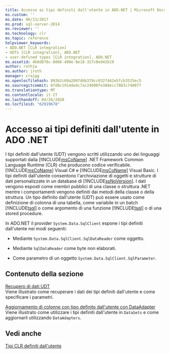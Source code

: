 ```yaml
---
title: Accesso ai tipi definiti dall'utente in ADO.NET | Microsoft Docs
ms.custom: ''
ms.date: 06/13/2017
ms.prod: sql-server-2014
ms.reviewer: ''
ms.technology: clr
ms.topic: reference
helpviewer_keywords:
- ADO.NET [CLR integration]
- UDTs [CLR integration], ADO.NET
- user-defined types [CLR integration], ADO.NET
ms.assetid: 4b0d876c-8066-490e-8e18-327c0e942b19
author: rothja
ms.author: jroth
manager: craigg
ms.openlocfilehash: 893b2c69a20974bb379cc032f442e5fcb3525ec5
ms.sourcegitcommit: 6fd8c1914de4c7ac24900fe388ecc7883c740077
ms.translationtype: MT
ms.contentlocale: it-IT
ms.lasthandoff: 04/26/2020
ms.locfileid: "62919678"
---
```

# <a name="accessing-user-defined-types-in-adonet"></a>Accesso ai tipi definiti dall'utente in ADO .NET
  I tipi definiti dall'utente (UDT) vengono scritti utilizzando uno dei linguaggi supportati dalla [!INCLUDE[msCoName](../../includes/msconame-md.md)] .NET Framework Common Language Runtime (CLR) che producono codice verificabile. [!INCLUDE[msCoName](../../includes/msconame-md.md)] Visual C# e [!INCLUDE[msCoName](../../includes/msconame-md.md)] Visual Basic. I tipi definiti dall'utente consentono l'archiviazione di oggetti e strutture di dati personalizzate in un database di [!INCLUDE[ssNoVersion](../../includes/ssnoversion-md.md)]. I dati vengono esposti come membri pubblici di una classe o struttura .NET mentre i comportamenti vengono definiti dai metodi della classe o della struttura. Un tipo definito dall'utente (UDT) può essere usato come definizione di colonna di una tabella, come variabile in un batch [!INCLUDE[tsql](../../includes/tsql-md.md)] o come argomento di una funzione [!INCLUDE[tsql](../../includes/tsql-md.md)] o di una stored procedure.  
  
 In ADO.NET il provider `System.Data.SqlClient` espone i tipi definiti dall'utente nei modi seguenti:  
  
-   Mediante `System.Data.SqlClient.SqlDataReader` come oggetto.  
  
-   Mediante `SqlDataReader` come byte non elaborati.  
  
-   Come parametro di un oggetto `System.Data.SqlClient.SqlParameter`.  
  
## <a name="in-this-section"></a>Contenuto della sezione  
 [Recupero di dati UDT](accessing-user-defined-types-retrieving-udt-data.md)  
 Viene illustrato come recuperare i dati dei tipi definiti dall'utente e come specificare i parametri.  
  
 [Aggiornamento di colonne con tipo definito dall'utente con DataAdapter](accessing-user-defined-types-updating-udt-columns-with-dataadapters.md)  
 Viene illustrato come utilizzare i tipi definiti dall'utente in `DataSets` e come aggiornarli utilizzando `DataAdapters`.  
  
## <a name="see-also"></a>Vedi anche  
 [Tipi CLR definiti dall'utente](clr-user-defined-types.md)  
  
  
